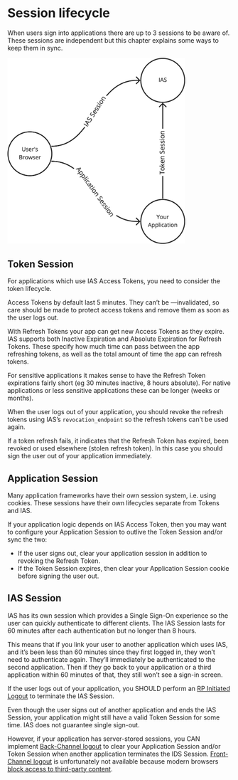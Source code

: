 # Session lifecycle

When users sign into applications there are up to 3 sessions to be aware of. These sessions are independent but this chapter explains some ways to keep them in sync.

<img src="assets/session_lifecycle.png" width="400">

## Token Session

For applications which use IAS Access Tokens, you need to consider the token lifecycle.

Access Tokens by default last 5 minutes. They can’t be —invalidated, so care should be made to protect access tokens and remove them as soon as the user logs out.

With Refresh Tokens your app can get new Access Tokens as they expire. IAS supports both Inactive Expiration and Absolute Expiration for Refresh Tokens. These specify how much time can pass between the app refreshing tokens, as well as the total amount of time the app can refresh tokens.

For sensitive applications it makes sense to have the Refresh Token expirations fairly short (eg 30 minutes inactive, 8 hours absolute). For native applications or less sensitive applications these can be longer (weeks or months).

When the user logs out of your application, you should revoke the refresh tokens using IAS’s `revocation_endpoint` so the refresh tokens can’t be used again.

If a token refresh fails, it indicates that the Refresh Token has expired, been revoked or used elsewhere (stolen refresh token). In this case you should sign the user out of your application immediately.

## Application Session

Many application frameworks have their own session system, i.e. using cookies. These sessions have their own lifecycles separate from Tokens and IAS.

If your application logic depends on IAS Access Token, then you may want to configure your Application Session to outlive the Token Session and/or sync the two:

- If the user signs out, clear your application session in addition to revoking the Refresh Token.
- If the Token Session expires, then clear your Application Session cookie before signing the user out.

## IAS Session

IAS has its own session which provides a Single Sign-On experience so the user can quickly authenticate to different clients. The IAS Session lasts for 60 minutes after each authentication but no longer than 8 hours.

This means that if you link your user to another application which uses IAS, and it’s been less than 60 minutes since they first logged in, they won’t need to authenticate again. They’ll immediately be authenticated to the second application. Then if they go back to your application or a third application within 60 minutes of that, they still won’t see a sign-in screen.

If the user logs out of your application, you SHOULD perform an [RP Initiated Logout](https://openid.net/specs/openid-connect-rpinitiated-1_0.html#RPLogout) to terminate the IAS Session.

Even though the user signs out of another application and ends the IAS Session, your application might still have a valid Token Session for some time. IAS does not guarantee single sign-out.

However, if your application has server-stored sessions, you CAN implement [Back-Channel logout](https://openid.net/specs/openid-connect-backchannel-1_0.html) to clear your Application Session and/or Token Session when another application terminates the IDS Session. [Front-Channel logout](https://openid.net/specs/openid-connect-frontchannel-1_0.html) is unfortunately not available because modern browsers [block access to third-party content](https://openid.net/specs/openid-connect-frontchannel-1_0.html#ThirdPartyContent).
